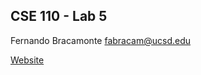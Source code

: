 ## CSE 110 - Lab 5

Fernando Bracamonte
fabracam@ucsd.edu

[Website](https://fernandobrac.github.io/Lab5_PartyHorn/)